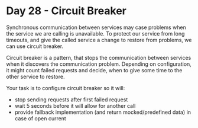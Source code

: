 # Day 28 - Circuit Breaker

Synchronous communication between services may case problems when the service we are calling is unavailable.
To protect our service from long timeouts, and give the called service a change to restore from problems, we can use circuit breaker.

Circuit breaker is a pattern, that stops the communication between services when it discovers the communication problem.
Depending on configuration, it might count failed requests and decide, when to give some time to the other service to restore.

Your task is to configure circuit breaker so it will:

* stop sending requests after first failed request
* wait 5 seconds before it will allow for another call
* provide fallback implementation (and return mocked/predefined data) in case of open current